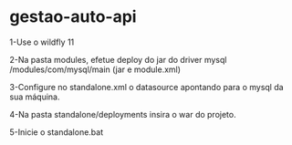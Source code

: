 # gestao-auto-api

1-Use o wildfly 11

2-Na pasta modules, efetue deploy do jar do driver mysql
    /modules/com/mysql/main  (jar e module.xml)

3-Configure no standalone.xml o datasource apontando para o mysql da sua máquina.

4-Na pasta standalone/deployments insira o war do projeto.

5-Inicie o standalone.bat
